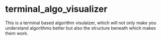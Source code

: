 # terminal_algo_visualizer
 This is a terminal based algorithm visulaizer, which will not only make you understand algorithms better but also the structure beneath which makes them work.
